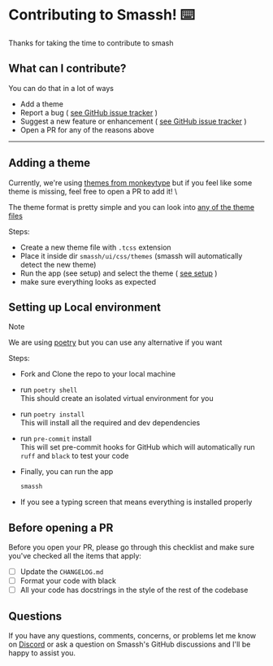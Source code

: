 # Contributing to Smassh! ⌨️

Thanks for taking the time to contribute to smash

## What can I contribute?

You can do that in a lot of ways

- Add a theme
- Report a bug ( [see GitHub issue tracker](https://github.com/kraanzu/smassh/issues) )
- Suggest a new feature or enhancement ( [see GitHub issue tracker](https://github.com/kraanzu/smassh/issues) )
- Open a PR for any of the reasons above

<hr>


## Adding a theme

Currently, we're using [themes from monkeytype](https://github.com/monkeytypegame/monkeytype/tree/master/frontend/static/themes) but if you feel like some theme is missing, 
feel free to open a PR to add it! \

The theme format is pretty simple and you can look into [any of the theme files](smassh/ui/css/themes)

Steps:

- Create a new theme file with `.tcss` extension
- Place it inside dir `smassh/ui/css/themes` (smassh will automatically detect the new theme)
- Run the app (see setup) and select the theme ( [see setup](#setting-up-local-environment) )
- make sure everything looks as expected

## Setting up Local environment

> [!NOTE]
> We are using [poetry](https://python-poetry.org/) but you can use any alternative if you want

Steps:
- Fork and Clone the repo to your local machine
  
- run `poetry shell` \
  This should create an isolated virtual environment for you

- run `poetry install` \
  This will install all the required and dev dependencies 

- run `pre-commit` install \
  This will set pre-commit hooks for GitHub which will automatically run `ruff` and `black` to test your code

- Finally, you can run the app
  ```bash
  smassh
  ```

- If you see a typing screen that means everything is installed properly


## Before opening a PR

Before you open your PR, please go through this checklist and make sure you've checked all the items that apply:

 - [ ] Update the `CHANGELOG.md`
 - [ ] Format your code with black
 - [ ] All your code has docstrings in the style of the rest of the codebase

## Questions
If you have any questions, comments, concerns, or problems let me know on [Discord](https://discord.com/invite/WA2ER9MBWa) or ask a question on Smassh's GitHub discussions and I'll be happy to assist you.
